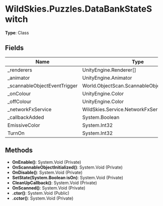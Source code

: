 ﻿# WildSkies.Puzzles.DataBankStateSwitch

**Type**: Class

## Fields

| Name | Type | Access |
|------|------|--------|
| _renderers | UnityEngine.Renderer[] | Private |
| _animator | UnityEngine.Animator | Private |
| _scannableObjectEventTrigger | World.ObjectScan.ScannableObjectEventTrigger | Private |
| _onColour | UnityEngine.Color | Private |
| _offColour | UnityEngine.Color | Private |
| _networkFxService | WildSkies.Service.NetworkFxService | Private |
| _callbackAdded | System.Boolean | Private |
| EmissiveColor | System.Int32 | Private |
| TurnOn | System.Int32 | Private |

## Methods

- **OnEnable()**: System.Void (Private)
- **OnScannableObjectInitialized()**: System.Void (Private)
- **OnDisable()**: System.Void (Private)
- **SetState(System.Boolean isOn)**: System.Void (Private)
- **CleanUpCallback()**: System.Void (Private)
- **OnScanned()**: System.Void (Private)
- **.ctor()**: System.Void (Public)
- **.cctor()**: System.Void (Private)

